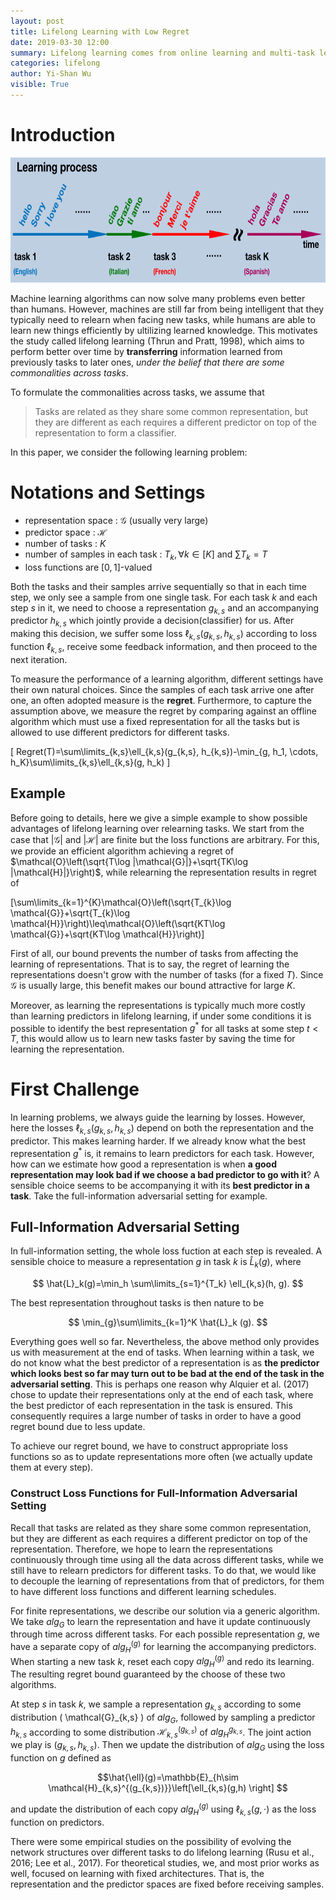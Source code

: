 ```yaml
---
layout: post
title: Lifelong Learning with Low Regret
date: 2019-03-30 12:00
summary: Lifelong learning comes from online learning and multi-task learning. We face tasks and samples sequence by sequence as usual online learning settings. However, there are more than one task which makes learning more difficult.
categories: lifelong
author: Yi-Shan Wu
visible: True
---
```


# Introduction

<center class="half">
  <img src="/images/lifelong/Lifelong.png" width="760" height="200" />
</center>

Machine learning algorithms can now solve many problems even better than humans. However, machines are still far from being intelligent that they typically need to relearn when facing new tasks, while humans are able to learn new things efficiently by ultilizing learned knowledge. This motivates the study called lifelong learning (Thrun and Pratt, 1998), which aims to perform better over time by **transferring** information learned from previously tasks to later ones, *under the belief that there are some commonalities across tasks*. 

To formulate the commonalities across tasks, we assume that 
>Tasks are related as they share some common representation, but they are different as each requires a different predictor on top of the representation to form a classifier.

In this paper, we consider the following learning problem: 

# Notations and Settings

* representation space : $\mathcal{G}$ (usually very large)
* predictor space : $\mathcal{H}$
* number of tasks : $K$
* number of samples in each task : $T_k, \forall k\in [K]$ and $\sum T_k =T$
* loss functions are $[0,1]$-valued

Both the tasks and their samples arrive sequentially so that in each time step, we only see a sample from one single task. For each task $k$ and each step $s$ in it, we need to choose a representation $g_{k,s}$ and an accompanying predictor $h_{k,s}$  which jointly provide a decision(classifier) for us. After making this decision, we suffer some loss $\ell_{k,s}(g_{k,s}, h_{k,s})$ according to loss function $\ell_{k,s}$, receive some feedback information, and then proceed to the next iteration.

To measure the performance of a learning algorithm, different settings have their own natural choices. Since the samples of each task arrive one after one, an often adopted measure is the **regret**. Furthermore, to capture the assumption above, we measure the regret by comparing against an offline algorithm which must use a fixed representation for all the tasks but is allowed to use different predictors for different tasks.

\[ 
Regret(T)=\sum\limits_{k,s}\ell_{k,s}(g_{k,s}, h_{k,s})-\min_{g, h_1, \cdots, h_K}\sum\limits_{k,s}\ell_{k,s}(g, h_k) 
\]

## Example


Before going to details, here we give a simple example to show possible advantages of lifelong learning over relearning tasks.
We start from the case that $|\mathcal{G}|$ and $|\mathcal{H}|$ are finite but the loss functions are arbitrary. 
For this, we provide an efficient algorithm achieving a regret of 
$\mathcal{O}\left(\sqrt{T\log |\mathcal{G}|}+\sqrt{TK\log |\mathcal{H}|}\right)$,
while relearning the representation results in regret of


\[\sum\limits_{k=1}^{K}\mathcal{O}\left(\sqrt{T_{k}\log \mathcal{G}}+\sqrt{T_{k}\log \mathcal{H}}\right)\leq\mathcal{O}\left(\sqrt{KT\log \mathcal{G}}+\sqrt{KT\log \mathcal{H}}\right)\]


First of all, our bound prevents the number of tasks from affecting the learning of representations. That is to say, the regret of learning the representations doesn't grow with the number of tasks (for a fixed $T$). Since $\mathcal{G}$ is usually large, this benefit makes our bound attractive for large $K$.

Moreover, as learning the representations is typically much more costly than learning predictors in lifelong learning, if under some conditions it is possible to identify the best representation $g^{*}$ for all tasks at some step $t<T$, this would allow us to learn new tasks faster by saving the time for learning the representation.

# First Challenge

In learning problems, we always guide the learning by losses. However, here the losses $\ell_{k,s}(g_{k,s}, h_{k,s})$ depend on both the representation and the predictor. This makes learning harder. If we already know what the best representation $g^{*}$ is, it remains to learn predictors for each task. However, how can we estimate how good a representation is when **a good representation may look bad if we choose a bad predictor to go with it**? A sensible choice seems to be accompanying it with its **best predictor in a task**. Take the full-information adversarial setting for example.


## Full-Information Adversarial Setting

In full-information setting, the whole loss fuction at each step is revealed. A sensible choice to measure a representation $g$ in task $k$ is $\hat{L}_k (g)$, where

$$ 
\hat{L}_k(g)=\min_h \sum\limits_{s=1}^{T_k} \ell_{k,s}(h, g). 
$$

The best representation throughout tasks is then nature to be 

$$
\min_{g}\sum\limits_{k=1}^K \hat{L}_k (g).
$$

Everything goes well so far. Nevertheless, the above method only provides us with measurement at the end of tasks. When learning within a task, we do not know what the best predictor of a representation is as **the predictor which looks best so far may turn out to be bad at the end of the task in the adversarial setting**. This is perhaps one reason why Alquier et al. (2017) chose to update their representations only at the end of each task, where the best predictor of each representation in the task is ensured. This consequently requires a large number of tasks in order to have a good regret bound due to less update. 

To achieve our regret bound, we have to construct appropriate loss functions so as to update representations more often (we actually update them at every step). 

### Construct Loss Functions for Full-Information Adversarial Setting

Recall that tasks are related as they share some common representation, but they are different as each requires a different predictor on top of the representation. Therefore, we hope to learn the representations continuously through time using all the data across different tasks, while we still have to relearn predictors for different tasks. To do that, we would like to decouple the learning of representations from that of predictors, for them to have different loss functions and different learning schedules.


For finite representations, we describe our solution via a generic algorithm. We take $alg_G$ to learn the representation and have it update continuously through time across different tasks. For each possible representation $g$, we have a separate copy of $alg^{(g)}_{H}$ for learning the accompanying predictors. When starting a new task $k$, reset each copy $alg^{(g)}_H$ and redo its learning. The resulting regret bound guaranteed by the choose of these two algorithms.


At step $s$ in task $k$, we sample a representation $g_{k,s}$ according to some distribution \( \mathcal{G}_{k,s} \) of $alg_G$, followed by sampling a predictor $h_{k,s}$ according to some distribution $\mathcal{H}^{(g_{k,s})}_{k,s}$ of $alg_H^{g_{k,s}}$. The joint action we play is $(g_{k,s}, h_{k,s})$. Then we update the distribution of $alg_G$ using the loss function on $g$ defined as

$$\hat{\ell}(g)=\mathbb{E}_{h\sim \mathcal{H}_{k,s}^{(g_{k,s})}}\left[\ell_{k,s}(g,h) \right] $$

and update the distribution of each copy $alg^{(g)}_H$ using $\ell_{k,s}(g,\cdot)$ as the loss function on predictors.



There were some empirical studies on the possibility of evolving the network structures over different tasks to do lifelong learning (Rusu et al., 2016; Lee et al., 2017). For theoretical studies, we, and most prior works as well, focused on learning with fixed architectures. That is, the representation and the predictor spaces are fixed before receiving samples. 



